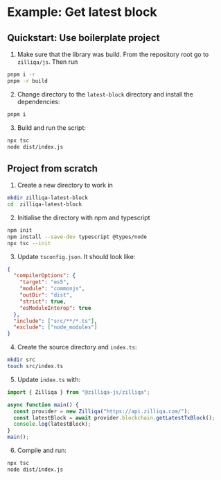 # Example: Get latest block

## Quickstart: Use boilerplate project

1. Make sure that the library was build. From the repository root go to
   `zilliqa/js`. Then run

```sh
pnpm i -r
pnpm -r build
```

2. Change directory to the `latest-block` directory and install the
   dependencies:

```sh
pnpm i
```

3. Build and run the script:

```sh
npx tsc
node dist/index.js
```

## Project from scratch

1. Create a new directory to work in

```sh
mkdir zilliqa-latest-block
cd  zilliqa-latest-block
```

2. Initialise the directory with npm and typescript

```sh
npm init
npm install --save-dev typescript @types/node
npx tsc --init
```

3. Update `tsconfig.json`. It should look like:

```json
{
  "compilerOptions": {
    "target": "es5",
    "module": "commonjs",
    "outDir": "dist",
    "strict": true,
    "esModuleInterop": true
  },
  "include": ["src/**/*.ts"],
  "exclude": ["node_modules"]
}
```

4. Create the source directory and `index.ts`:

```sh
mkdir src
touch src/index.ts
```

5. Update `index.ts` with:

```ts
import { Zilliqa } from "@zilliqa-js/zilliqa";

async function main() {
  const provider = new Zilliqa("https://api.zilliqa.com/");
  const latestBlock = await provider.blockchain.getLatestTxBlock();
  console.log(latestBlock);
}
main();
```

6. Compile and run:

```sh
npx tsc
node dist/index.js
```
